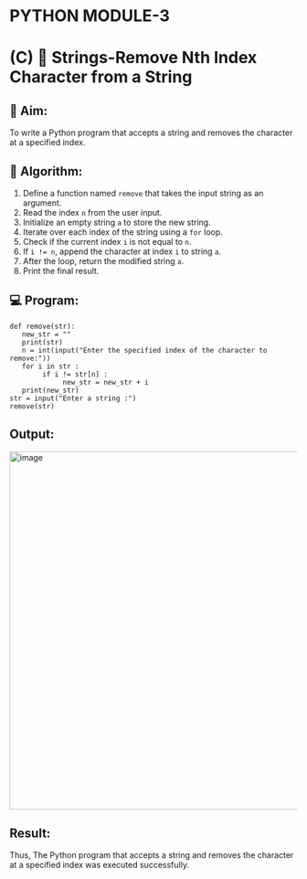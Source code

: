 # PYTHON MODULE-3
# (C) 🧹 Strings-Remove Nth Index Character from a String

## 🎯 Aim:
To write a Python program that accepts a string and removes the character at a specified index.

## 🧠 Algorithm:
1. Define a function named `remove` that takes the input string as an argument.
2. Read the index `n` from the user input.
3. Initialize an empty string `a` to store the new string.
4. Iterate over each index of the string using a `for` loop.
5. Check if the current index `i` is not equal to `n`.
6. If `i != n`, append the character at index `i` to string `a`.
7. After the loop, return the modified string `a`.
8. Print the final result.

## 💻 Program:

    def remove(str):
       new_str = ""
       print(str)
       n = int(input("Enter the specified index of the character to remove:"))
       for i in str :
            if i != str[n] :
                 new_str = new_str + i
       print(new_str)
    str = input("Enter a string :")
    remove(str)

## Output:

<img width="1918" height="627" alt="image" src="https://github.com/user-attachments/assets/85eccd99-ee64-437d-9624-30cade4e688a" />


## Result:

Thus, The Python program that accepts a string and removes the character at a specified index was executed successfully.
